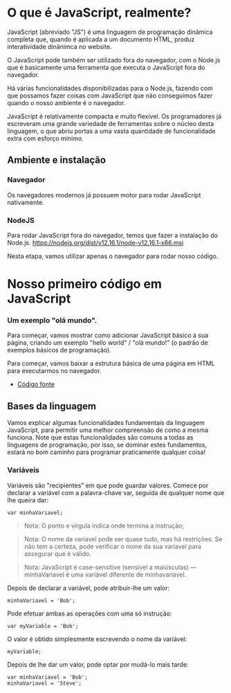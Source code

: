 # O que é JavaScript, realmente?

JavaScript (abreviado "JS") é uma linguagem de programação dinâmica completa que, quando é aplicada a um documento HTML, produz interatividade dinânimca no website.

O JavaScript pode também ser utilizado fora do navegador, com o Node.js que é basicamente uma ferramenta que executa o JavaScript fora do navegador. 

Há várias funcionalidades disponibilizadas para o Node.js, fazendo com que possamos fazer coisas com JavaScript que não conseguimos fazer quando o nosso ambiente é o navegador.

JavaScript é relativamente compacta e muito flexível. Os programadores já escreveram uma grande variedade de ferramentas sobre o núcleo desta linguagem, o que abriu portas a uma vasta quantidade de funcionalidade extra com esforço mínimo. 

## Ambiente e instalação

### Navegador
Os navegadores modernos já possuem motor para rodar JavaScript nativamente.

### NodeJS
Para rodar JavaScript fora do navegador, temos que fazer a instalação do Node.js.
https://nodejs.org/dist/v12.16.1/node-v12.16.1-x86.msi


Nesta etapa, vamos utilizar apenas o navegador para rodar nosso código.

# Nosso primeiro código em JavaScript

### Um exemplo "olá mundo".

Para começar, vamos mostrar como adicionar JavaScript básico à sua página, criando um exemplo "hello world" / "olá mundo!" (o padrão de exemplos básicos de programação).

Para começar, vamos baixar a estrutura básica de uma página em HTML para executarmos no navegador.
- [Código fonte](src)


## Bases da linguagem
Vamos explicar algumas funcionalidades fundamentais da linguagem JavaScript, para permitir uma melhor compreensão de como a mesma funciona. Note que estas funcionalidades são comuns a todas as linguagens de programação, por isso, se dominar estes fundamentos, estará no bom caminho para programar praticamente qualquer coisa!


### Variáveis
Variáveis são "recipientes" em que pode guardar valores. Comece por declarar a variável com a palavra-chave var, seguida de qualquer nome que lhe queira dar:

```
var minhaVariavel;
```

> Nota: O ponto e vírgula indica onde termina a instrução; 

> Nota: O nome da varíavel pode ser quase tudo, mas há restrições. Se não tem a certeza, pode verificar o nome da sua varíavel para assegurar que é válido.

> Nota: JavaScript é case-sensitive (sensível a maiúsculas) — minhaVariavel é uma variável diferente de minhavariavel.

Depois de declarar a variável, pode atribuir-lhe um valor:
```
minhaVariavel = 'Bob';
```
Pode efetuar ambas as operações com uma só instrução:
```
var myVariable = 'Bob';
```
O valor é obtido simplesmente escrevendo o nome da variável:
```
myVariable;
```
Depois de lhe dar um valor, pode optar por mudá-lo mais tarde:

```
var minhaVariavel = 'Bob';
minhaVariavel = 'Steve';
```
